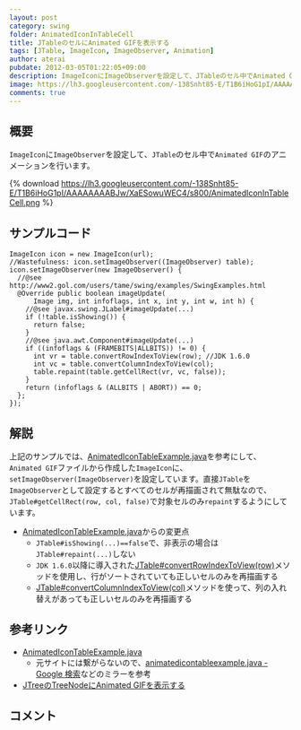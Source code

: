 ```yaml
---
layout: post
category: swing
folder: AnimatedIconInTableCell
title: JTableのセルにAnimated GIFを表示する
tags: [JTable, ImageIcon, ImageObserver, Animation]
author: aterai
pubdate: 2012-03-05T01:22:05+09:00
description: ImageIconにImageObserverを設定して、JTableのセル中でAnimated GIFのアニメーションを行います。
image: https://lh3.googleusercontent.com/-138Snht85-E/T1B6iHoG1pI/AAAAAAAABJw/XaESowuWEC4/s800/AnimatedIconInTableCell.png
comments: true
---
```

## 概要
`ImageIcon`に`ImageObserver`を設定して、`JTable`のセル中で`Animated GIF`のアニメーションを行います。

{% download https://lh3.googleusercontent.com/-138Snht85-E/T1B6iHoG1pI/AAAAAAAABJw/XaESowuWEC4/s800/AnimatedIconInTableCell.png %}

## サンプルコード
<pre class="prettyprint"><code>ImageIcon icon = new ImageIcon(url);
//Wastefulness: icon.setImageObserver((ImageObserver) table);
icon.setImageObserver(new ImageObserver() {
  //@see http://www2.gol.com/users/tame/swing/examples/SwingExamples.html
  @Override public boolean imageUpdate(
      Image img, int infoflags, int x, int y, int w, int h) {
    //@see javax.swing.JLabel#imageUpdate(...)
    if (!table.isShowing()) {
      return false;
    }
    //@see java.awt.Component#imageUpdate(...)
    if ((infoflags &amp; (FRAMEBITS|ALLBITS)) != 0) {
      int vr = table.convertRowIndexToView(row); //JDK 1.6.0
      int vc = table.convertColumnIndexToView(col);
      table.repaint(table.getCellRect(vr, vc, false));
    }
    return (infoflags &amp; (ALLBITS | ABORT)) == 0;
  };
});
</code></pre>

## 解説
上記のサンプルでは、[AnimatedIconTableExample.java](http://www2.gol.com/users/tame/swing/examples/SwingExamples.html)を参考にして、`Animated GIF`ファイルから作成した`ImageIcon`に、`setImageObserver(ImageObserver)`を設定しています。直接`JTable`を`ImageObserver`として設定するとすべてのセルが再描画されて無駄なので、`JTable#getCellRect(row, col, false)`で対象セルのみ`repaint`するようにしています。

- [AnimatedIconTableExample.java](http://www2.gol.com/users/tame/swing/examples/SwingExamples.html)からの変更点
    - `JTable#isShowing(...)==false`で、非表示の場合は`JTable#repaint(...)`しない
    - `JDK 1.6.0`以降に導入された[JTable#convertRowIndexToView(row)](https://docs.oracle.com/javase/jp/8/docs/api/javax/swing/JTable.html#convertRowIndexToView-int-)メソッドを使用し、行がソートされていても正しいセルのみを再描画する
    - [JTable#convertColumnIndexToView(col)](https://docs.oracle.com/javase/jp/8/docs/api/javax/swing/JTable.html#convertColumnIndexToView-int-)メソッドを使って、列の入れ替えがあっても正しいセルのみを再描画する

<!-- dummy comment line for breaking list -->

## 参考リンク
- [AnimatedIconTableExample.java](http://www2.gol.com/users/tame/swing/examples/SwingExamples.html)
    - 元サイトには繋がらないので、[animatedicontableexample.java - Google 検索](https://www.google.com/search?q=AnimatedIconTableExample.java)などのミラーを参考
- [JTreeのTreeNodeにAnimated GIFを表示する](http://ateraimemo.com/Swing/AnimatedTreeNode.html)

<!-- dummy comment line for breaking list -->

## コメント
